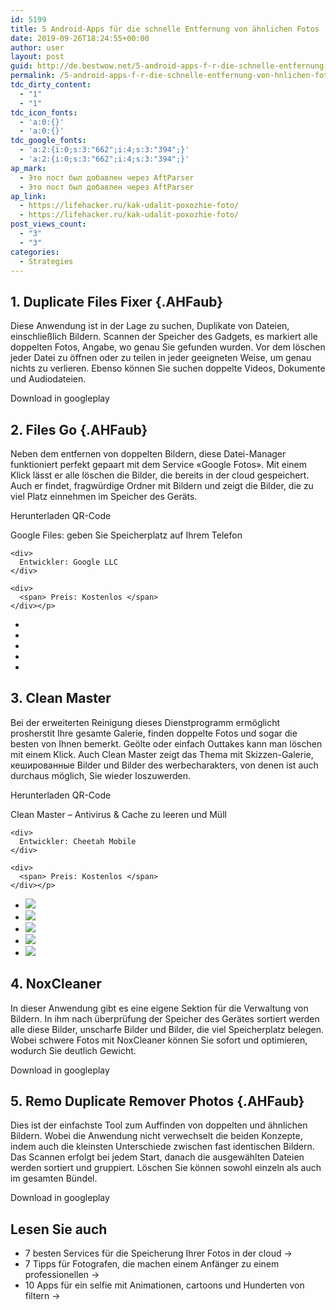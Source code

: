 ```yaml
---
id: 5199
title: 5 Android-Apps für die schnelle Entfernung von ähnlichen Fotos
date: 2019-09-26T18:24:55+00:00
author: user
layout: post
guid: http://de.bestwow.net/5-android-apps-f-r-die-schnelle-entfernung-von-hnlichen-fotos/
permalink: /5-android-apps-f-r-die-schnelle-entfernung-von-hnlichen-fotos/
tdc_dirty_content:
  - "1"
  - "1"
tdc_icon_fonts:
  - 'a:0:{}'
  - 'a:0:{}'
tdc_google_fonts:
  - 'a:2:{i:0;s:3:"662";i:4;s:3:"394";}'
  - 'a:2:{i:0;s:3:"662";i:4;s:3:"394";}'
ap_mark:
  - Это пост был добавлен через AftParser
  - Это пост был добавлен через AftParser
ap_link:
  - https://lifehacker.ru/kak-udalit-poxozhie-foto/
  - https://lifehacker.ru/kak-udalit-poxozhie-foto/
post_views_count:
  - "3"
  - "3"
categories:
  - Strategies
---
```

## 1. Duplicate Files Fixer {.AHFaub}

Diese Anwendung ist in der Lage zu suchen, Duplikate von Dateien, einschließlich Bildern. Scannen der Speicher des Gadgets, es markiert alle doppelten Fotos, Angabe, wo genau Sie gefunden wurden. Vor dem löschen jeder Datei zu öffnen oder zu teilen in jeder geeigneten Weise, um genau nichts zu verlieren. Ebenso können Sie suchen doppelte Videos, Dokumente und Audiodateien.

<div>
  Download in googleplay
</div>

## 2. Files Go {.AHFaub}

Neben dem entfernen von doppelten Bildern, diese Datei-Manager funktioniert perfekt gepaart mit dem Service «Google Fotos». Mit einem Klick lässt er alle löschen die Bilder, die bereits in der cloud gespeichert. Auch er findet, fragwürdige Ordner mit Bildern und zeigt die Bilder, die zu viel Platz einnehmen im Speicher des Geräts.

<div>
  <div>
  </div>
  
  <div>
  </div>
  
  <div>
    <div>
      Herunterladen <span>QR-Code </span>
    </div></p>
  </div>
  
  <div>
    <div>
      Google Files: geben Sie Speicherplatz auf Ihrem Telefon
    </div>
    
    <div>
      Entwickler: Google LLC
    </div>
    
    <div>
      <span> Preis: Kostenlos </span>
    </div></p>
  </div>
  
  <div>
    <div>
      <ul>
        <li>
        </li>
        <li>
        </li>
        <li>
        </li>
        <li>
        </li>
        <li>
        </li>
      </ul>
    </div></p>
  </div></p>
</div>

## 3. Clean Master

Bei der erweiterten Reinigung dieses Dienstprogramm ermöglicht prosherstit Ihre gesamte Galerie, finden doppelte Fotos und sogar die besten von Ihnen bemerkt. Geölte oder einfach Outtakes kann man löschen mit einem Klick. Auch Clean Master zeigt das Thema mit Skizzen-Galerie, кешированные Bilder und Bilder des werbecharakters, von denen ist auch durchaus möglich, Sie wieder loszuwerden.

<div>
  <div>
  </div>
  
  <div>
  </div>
  
  <div>
    <div>
      Herunterladen <span>QR-Code </span>
    </div></p>
  </div>
  
  <div>
    <div>
      Clean Master &#8211; Antivirus & Cache zu leeren und Müll
    </div>
    
    <div>
      Entwickler: Cheetah Mobile
    </div>
    
    <div>
      <span> Preis: Kostenlos </span>
    </div></p>
  </div>
  
  <div>
    <div>
      <ul>
        <li>
          <img src="http://de.bestwow.net/wp-content/uploads/2019/09/5-android-prilozheniy-dlya-bystrogo-udaleniya-pohozhih-foto-10.jpg" />
        </li>
        <li>
          <img src="http://de.bestwow.net/wp-content/uploads/2019/09/5-android-prilozheniy-dlya-bystrogo-udaleniya-pohozhih-foto-11.jpg" />
        </li>
        <li>
          <img src="http://de.bestwow.net/wp-content/uploads/2019/09/5-android-prilozheniy-dlya-bystrogo-udaleniya-pohozhih-foto-12.jpg" />
        </li>
        <li>
          <img src="http://de.bestwow.net/wp-content/uploads/2019/09/5-android-prilozheniy-dlya-bystrogo-udaleniya-pohozhih-foto-13.jpg" />
        </li>
        <li>
          <img src="http://de.bestwow.net/wp-content/uploads/2019/09/5-android-prilozheniy-dlya-bystrogo-udaleniya-pohozhih-foto-14.jpg" />
        </li>
      </ul>
    </div></p>
  </div></p>
</div>

## 4. NoxCleaner

In dieser Anwendung gibt es eine eigene Sektion für die Verwaltung von Bildern. In ihm nach überprüfung der Speicher des Gerätes sortiert werden alle diese Bilder, unscharfe Bilder und Bilder, die viel Speicherplatz belegen. Wobei schwere Fotos mit NoxCleaner können Sie sofort und optimieren, wodurch Sie deutlich Gewicht.

<div>
  Download in googleplay
</div>

## 5. Remo Duplicate Remover Photos {.AHFaub}

Dies ist der einfachste Tool zum Auffinden von doppelten und ähnlichen Bildern. Wobei die Anwendung nicht verwechselt die beiden Konzepte, indem auch die kleinsten Unterschiede zwischen fast identischen Bildern. Das Scannen erfolgt bei jedem Start, danach die ausgewählten Dateien werden sortiert und gruppiert. Löschen Sie können sowohl einzeln als auch im gesamten Bündel.

<div>
  Download in googleplay
</div>

## Lesen Sie auch

  * 7 besten Services für die Speicherung Ihrer Fotos in der cloud →
  * 7 Tipps für Fotografen, die machen einem Anfänger zu einem professionellen →
  * 10 Apps für ein selfie mit Animationen, cartoons und Hunderten von filtern →